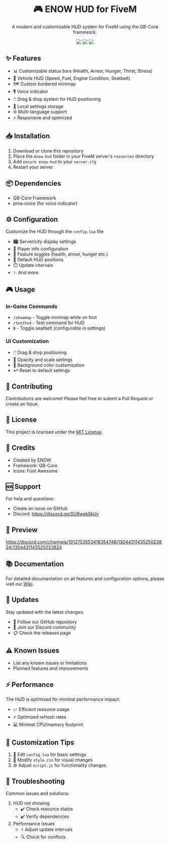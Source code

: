 <div align="center">
  <h1>🎮 ENOW HUD for FiveM</h1>
  <p>A modern and customizable HUD system for FiveM using the QB-Core framework.</p>
  
  <img src="https://img.shields.io/badge/Framework-QB--Core-blue"/>
  <img src="https://img.shields.io/badge/License-MIT-green"/>
  <img src="https://img.shields.io/badge/Status-Active-success"/>
</div>

## ✨ Features

- 📊 Customizable status bars (Health, Armor, Hunger, Thirst, Stress)
- 🚗 Vehicle HUD (Speed, Fuel, Engine Condition, Seatbelt)
- 🗺️ Custom bordered minimap
- 🎙️ Voice indicator
- 🖱️ Drag & drop system for HUD positioning
- 💾 Local settings storage
- 🌐 Multi-language support
- ⚡ Responsive and optimized

## 📥 Installation

1. Download or clone this repository
2. Place the `enow-hud` folder in your FiveM server's `resources` directory
3. Add `ensure enow-hud` to your `server.cfg`
4. Restart your server

## 📦 Dependencies

- QB-Core Framework
- pma-voice (for voice indicator)

## ⚙️ Configuration

Customize the HUD through the `config.lua` file:

- 🏙️ Server/city display settings
- 👤 Player info configuration
- 🔧 Feature toggles (health, armor, hunger etc.)
- 📍 Default HUD positions
- ⏱️ Update intervals
- ✨ And more

## 🎮 Usage

### In-Game Commands

- `/showmap` - Toggle minimap while on foot
- `/testhud` - Test command for HUD
- `B` - Toggle seatbelt (configurable in settings)

### UI Customization

- 🖱️ Drag & drop positioning
- 🎨 Opacity and scale settings
- 🎯 Background color customization
- ↩️ Reset to default settings

## 🤝 Contributing

Contributions are welcome! Please feel free to submit a Pull Request or create an Issue.

## 📜 License

This project is licensed under the [MIT License](LICENSE).

## 👥 Credits

- Created by ENOW
- Framework: QB-Core
- Icons: Font Awesome

## 🆘 Support

For help and questions:
- Create an issue on GitHub
- Discord: https://discord.gg/SUBwek5kUv

## 🎥 Preview
https://discord.com/channels/1012753553418354748/1304431143525023824/1304431143525023824

## 📚 Documentation

For detailed documentation on all features and configuration options, please visit our [Wiki](wiki-link).

## 🔄 Updates

Stay updated with the latest changes:
- 📱 Follow our GitHub repository
- 💬 Join our Discord community
- 📋 Check the releases page

## ⚠️ Known Issues

- List any known issues or limitations
- Planned features and improvements

## ⚡ Performance

The HUD is optimized for minimal performance impact:
- 📈 Efficient resource usage
- ⚡ Optimized refresh rates
- 💻 Minimal CPU/memory footprint

## 🎨 Customization Tips

1. 📝 Edit `config.lua` for basic settings
2. 🎨 Modify `style.css` for visual changes
3. ⚙️ Adjust `script.js` for functionality changes

## 🔧 Troubleshooting

Common issues and solutions:
1. HUD not showing
   - ✔️ Check resource status
   - ✔️ Verify dependencies
2. Performance issues
   - ⚡ Adjust update intervals
   - 🔍 Check for conflicts
